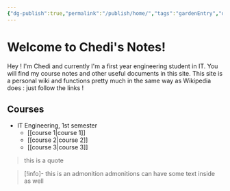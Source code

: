 ```yaml
---
{"dg-publish":true,"permalink":"/publish/home/","tags":"gardenEntry","dgHomeLink":true,"dgPassFrontmatter":false}
---
```



# Welcome to Chedi's Notes!

Hey ! I'm Chedi and currently I'm a first year engineering student in  IT. 
You will find my course notes and other useful documents in this site. 
This site is a personal wiki and functions pretty much in the same way as Wikipedia does :  just follow the links ! 
## Courses
* IT Engineering, 1st semester
	* [[course 1|course 1]]
	* [[course 2|course 2]]
	* [[course 3|course 3]]
> this is a quote 

>[!info]- this is an admonition
>admonitions can have some text inside as well 